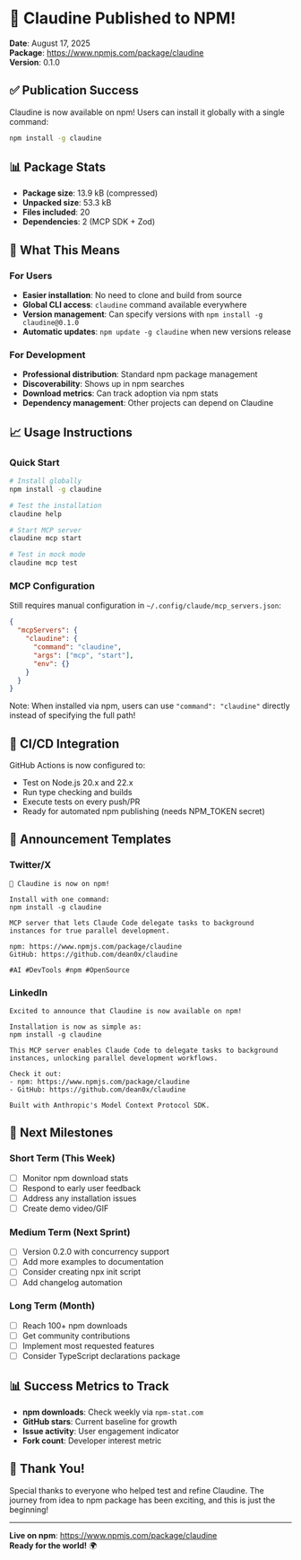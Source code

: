 # 🚀 Claudine Published to NPM!

**Date**: August 17, 2025  
**Package**: https://www.npmjs.com/package/claudine  
**Version**: 0.1.0

## ✅ Publication Success

Claudine is now available on npm! Users can install it globally with a single command:

```bash
npm install -g claudine
```

## 📊 Package Stats
- **Package size**: 13.9 kB (compressed)
- **Unpacked size**: 53.3 kB
- **Files included**: 20
- **Dependencies**: 2 (MCP SDK + Zod)

## 🎯 What This Means

### For Users
- **Easier installation**: No need to clone and build from source
- **Global CLI access**: `claudine` command available everywhere
- **Version management**: Can specify versions with `npm install -g claudine@0.1.0`
- **Automatic updates**: `npm update -g claudine` when new versions release

### For Development
- **Professional distribution**: Standard npm package management
- **Discoverability**: Shows up in npm searches
- **Download metrics**: Can track adoption via npm stats
- **Dependency management**: Other projects can depend on Claudine

## 📈 Usage Instructions

### Quick Start
```bash
# Install globally
npm install -g claudine

# Test the installation
claudine help

# Start MCP server
claudine mcp start

# Test in mock mode
claudine mcp test
```

### MCP Configuration
Still requires manual configuration in `~/.config/claude/mcp_servers.json`:
```json
{
  "mcpServers": {
    "claudine": {
      "command": "claudine",
      "args": ["mcp", "start"],
      "env": {}
    }
  }
}
```

Note: When installed via npm, users can use `"command": "claudine"` directly instead of specifying the full path!

## 🔄 CI/CD Integration

GitHub Actions is now configured to:
- Test on Node.js 20.x and 22.x
- Run type checking and builds
- Execute tests on every push/PR
- Ready for automated npm publishing (needs NPM_TOKEN secret)

## 📢 Announcement Templates

### Twitter/X
```
🎉 Claudine is now on npm!

Install with one command:
npm install -g claudine

MCP server that lets Claude Code delegate tasks to background instances for true parallel development.

npm: https://www.npmjs.com/package/claudine
GitHub: https://github.com/dean0x/claudine

#AI #DevTools #npm #OpenSource
```

### LinkedIn
```
Excited to announce that Claudine is now available on npm!

Installation is now as simple as:
npm install -g claudine

This MCP server enables Claude Code to delegate tasks to background instances, unlocking parallel development workflows.

Check it out:
- npm: https://www.npmjs.com/package/claudine
- GitHub: https://github.com/dean0x/claudine

Built with Anthropic's Model Context Protocol SDK.
```

## 🎯 Next Milestones

### Short Term (This Week)
- [ ] Monitor npm download stats
- [ ] Respond to early user feedback
- [ ] Address any installation issues
- [ ] Create demo video/GIF

### Medium Term (Next Sprint)
- [ ] Version 0.2.0 with concurrency support
- [ ] Add more examples to documentation
- [ ] Consider creating npx init script
- [ ] Add changelog automation

### Long Term (Month)
- [ ] Reach 100+ npm downloads
- [ ] Get community contributions
- [ ] Implement most requested features
- [ ] Consider TypeScript declarations package

## 📊 Success Metrics to Track

- **npm downloads**: Check weekly via `npm-stat.com`
- **GitHub stars**: Current baseline for growth
- **Issue activity**: User engagement indicator
- **Fork count**: Developer interest metric

## 🙏 Thank You!

Special thanks to everyone who helped test and refine Claudine. The journey from idea to npm package has been exciting, and this is just the beginning!

---

**Live on npm**: https://www.npmjs.com/package/claudine  
**Ready for the world!** 🌍